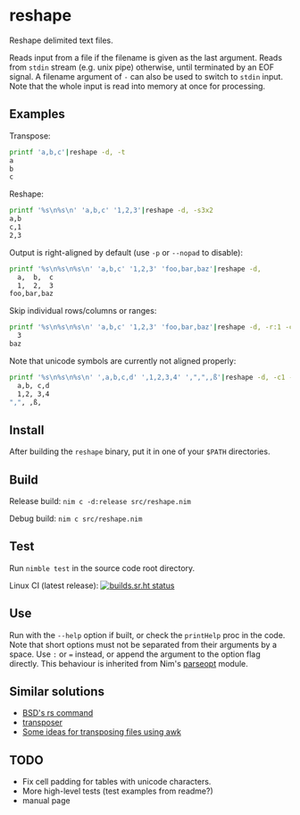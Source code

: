 # reshape

Reshape delimited text files.

Reads input from a file if the filename is given as the last argument.
Reads from `stdin` stream (e.g. unix pipe) otherwise, until terminated by an EOF signal.
A filename argument of `-` can also be used to switch to `stdin` input.
Note that the whole input is read into memory at once for processing.

## Examples

Transpose:

```sh
printf 'a,b,c'|reshape -d, -t
a
b
c
```

Reshape:

```sh
printf '%s\n%s\n' 'a,b,c' '1,2,3'|reshape -d, -s3x2
a,b
c,1
2,3
```

Output is right-aligned by default (use `-p` or `--nopad` to disable):

```sh
printf '%s\n%s\n%s\n' 'a,b,c' '1,2,3' 'foo,bar,baz'|reshape -d,
  a,  b,  c
  1,  2,  3
foo,bar,baz
```

Skip individual rows/columns or ranges:

```sh
printf '%s\n%s\n%s\n' 'a,b,c' '1,2,3' 'foo,bar,baz'|reshape -d, -r:1 -c:1-2
  3
baz
```

Note that unicode symbols are currently not aligned properly:

```sh
printf '%s\n%s\n%s\n' ',a,b,c,d' ',1,2,3,4' ',",",,ß'|reshape -d, -c1 -s3x4
  a,b, c,d
  1,2, 3,4
",", ,ß,
```

## Install

After building the `reshape` binary, put it in one of your `$PATH` directories.

## Build

Release build: `nim c -d:release src/reshape.nim`

Debug build: `nim c src/reshape.nim`

## Test

Run `nimble test` in the source code root directory.

Linux CI (latest release): [![builds.sr.ht status](https://builds.sr.ht/~adigitoleo/reshape.svg?search=release)](https://builds.sr.ht/~adigitoleo/reshape?search=release)

## Use

Run with the `--help` option if built, or check the `printHelp` proc in the code.
Note that short options must not be separated from their arguments by a space.
Use `:` or `=` instead, or append the argument to the option flag directly.
This behaviour is inherited from Nim's [parseopt][parseopt] module.

## Similar solutions

- [BSD's rs command](https://man.netbsd.org/rs.1)
- [transposer](https://github.com/keithhamilton/transposer)
- [Some ideas for transposing files using awk](https://stackoverflow.com/questions/1729824/an-efficient-way-to-transpose-a-file-in-bash)

## TODO

- Fix cell padding for tables with unicode characters.
- More high-level tests (test examples from readme?)
- manual page

[parseopt]: https://nim-lang.org/docs/parseopt.html
